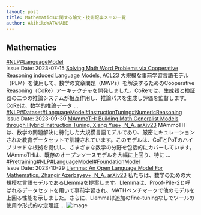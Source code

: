 ```yaml
---
layout: post
title: Mathematicsに関する論文・技術記事メモの一覧
author: AkihikoWATANABE
---
```

## Mathematics
<div class="visible-content">
<a class="button" href="articles/NLP.html">#NLP</a><a class="button" href="articles/LanguageModel.html">#LanguageModel</a><br><span class="issue_date">Issue Date: 2023-07-15</span>
<a href="https://github.com/AkihikoWatanabe/paper_notes/issues/838">Solving Math Word Problems via Cooperative Reasoning induced Language Models, ACL23</a>
<span class="snippet">大規模な事前学習言語モデル（PLM）を使用して、数学の文章問題（MWPs）を解決するためのCooperative Reasoning（CoRe）アーキテクチャを開発しました。CoReでは、生成器と検証器の二つの推論システムが相互作用し、推論パスを生成し評価を監督します。CoReは、数学的推論データ ...</span>
<a class="button" href="articles/NLP.html">#NLP</a><a class="button" href="articles/Dataset.html">#Dataset</a><a class="button" href="articles/LanguageModel.html">#LanguageModel</a><a class="button" href="articles/InstructionTuning.html">#InstructionTuning</a><a class="button" href="articles/NumericReasoning.html">#NumericReasoning</a><br><span class="issue_date">Issue Date: 2023-09-30</span>
<a href="https://github.com/AkihikoWatanabe/paper_notes/issues/1050">MAmmoTH: Building Math Generalist Models through Hybrid Instruction  Tuning, Xiang Yue+, N_A, arXiv23</a>
<span class="snippet">MAmmoTHは、数学の問題解決に特化した大規模言語モデルであり、厳密にキュレーションされた教育データセットで訓練されています。このモデルは、CoTとPoTのハイブリッドな根拠を提供し、さまざまな数学の分野を包括的にカバーしています。MAmmoTHは、既存のオープンソースモデルを大幅に上回り、特に ...</span>
<a class="button" href="articles/Pretraining.html">#Pretraining</a><a class="button" href="articles/NLP.html">#NLP</a><a class="button" href="articles/LanguageModel.html">#LanguageModel</a><a class="button" href="articles/FoundationModel.html">#FoundationModel</a><br><span class="issue_date">Issue Date: 2023-10-29</span>
<a href="https://github.com/AkihikoWatanabe/paper_notes/issues/1104">Llemma: An Open Language Model For Mathematics, Zhangir Azerbayev+, N_A, arXiv23</a>
<span class="snippet">私たちは、数学のための大規模な言語モデルであるLlemmaを提案します。Llemmaは、Proof-Pile-2と呼ばれるデータセットを用いて事前学習され、MATHベンチマークで他のモデルを上回る性能を示しました。さらに、Llemmaは追加のfine-tuningなしでツールの使用や形式的な定理証 ...</span>
<img src="https://github.com/AkihikoWatanabe/paper_notes/assets/12249301/87f9bbe1-3377-4e80-a7d4-904345ebb7d9" alt="image"></div>
